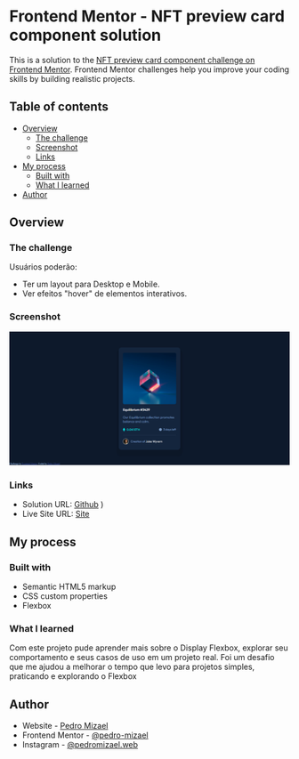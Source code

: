 # Frontend Mentor - NFT preview card component solution

This is a solution to the [NFT preview card component challenge on Frontend Mentor](https://www.frontendmentor.io/challenges/nft-preview-card-component-SbdUL_w0U). Frontend Mentor challenges help you improve your coding skills by building realistic projects.

## Table of contents

- [Overview](#overview)
  - [The challenge](#the-challenge)
  - [Screenshot](#screenshot)
  - [Links](#links)
- [My process](#my-process)
  - [Built with](#built-with)
  - [What I learned](#what-i-learned)
- [Author](#author)

## Overview

### The challenge

Usuários poderão:

- Ter um layout para Desktop e Mobile.
- Ver efeitos "hover" de elementos interativos.

### Screenshot

![](./Screenshot.png)

### Links

- Solution URL: [Github](https://github.com/pedro-mizael/nft-preview-card-component)
)
- Live Site URL: [Site](https://pedro-mizael.github.io/nft-preview-card-component/)

## My process

### Built with

- Semantic HTML5 markup
- CSS custom properties
- Flexbox

### What I learned

Com este projeto pude aprender mais sobre o Display Flexbox,
explorar seu comportamento e seus casos de uso em um projeto real.
Foi um desafio que me ajudou a melhorar o tempo que levo para projetos simples,
praticando e explorando o Flexbox

## Author

- Website - [Pedro Mizael](https://pedro-mizael.github.io/portfolio-pedro-mizael/)
- Frontend Mentor - [@pedro-mizael](https://www.frontendmentor.io/profile/pedro-mizael)
- Instagram - [@pedromizael.web](https://www.instagram.com/pedromizael.web/)

